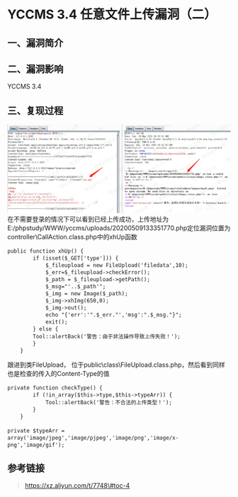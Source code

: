 YCCMS 3.4 任意文件上传漏洞（二）
================================

一、漏洞简介
------------

二、漏洞影响
------------

YCCMS 3.4

三、复现过程
------------

![7.png](./.resource/YCCMS3.4任意文件上传漏洞(二)/media/rId24.png)在不需要登录的情况下可以看到已经上传成功，上传地址为E:/phpstudy/WWW/yccms/uploads/20200509133351770.php定位漏洞位置为controller\\CallAction.class.php中的xhUp函数

    public function xhUp() {
            if (isset($_GET['type'])) {
                $_fileupload = new FileUpload('filedata',10);
                $_err=$_fileupload->checkError();
                $_path = $_fileupload->getPath();
                $_msg="'..$_path'";
                $_img = new Image($_path);
                $_img->xhImg(650,0);
                $_img->out();
                echo "{'err':'".$_err."','msg':".$_msg."}";
                exit();
            } else {
            Tool::alertBack('警告：由于非法操作导致上传失败！');
            }
        }

跟进到类FileUpload，
位于public\\class\\FileUpload.class.php，然后看到同样也是检查的传入的Content-Type的值

    private function checkType() {
            if (!in_array($this->type,$this->typeArr)) {
                Tool::alertBack('警告：不合法的上传类型！');
            }
        }

    private $typeArr = 
    array('image/jpeg','image/pjpeg','image/png','image/x-png','image/gif');

参考链接
--------

> https://xz.aliyun.com/t/7748\#toc-4
